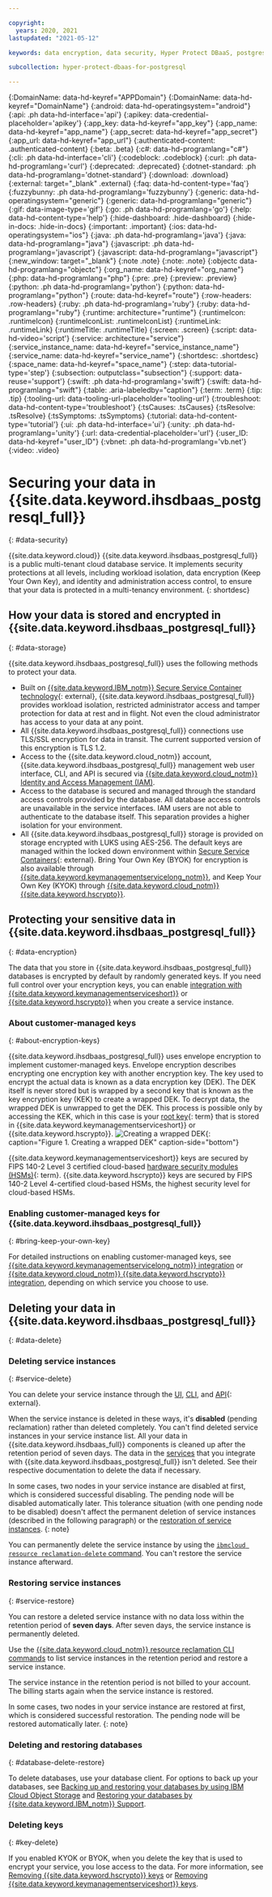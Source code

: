```yaml
---

copyright:
  years: 2020, 2021
lastupdated: "2021-05-12"

keywords: data encryption, data security, Hyper Protect DBaaS, postgresql, BYOK, KYOK

subcollection: hyper-protect-dbaas-for-postgresql

---
```


{:DomainName: data-hd-keyref="APPDomain"}
{:DomainName: data-hd-keyref="DomainName"}
{:android: data-hd-operatingsystem="android"}
{:api: .ph data-hd-interface='api'}
{:apikey: data-credential-placeholder='apikey'}
{:app_key: data-hd-keyref="app_key"}
{:app_name: data-hd-keyref="app_name"}
{:app_secret: data-hd-keyref="app_secret"}
{:app_url: data-hd-keyref="app_url"}
{:authenticated-content: .authenticated-content}
{:beta: .beta}
{:c#: data-hd-programlang="c#"}
{:cli: .ph data-hd-interface='cli'}
{:codeblock: .codeblock}
{:curl: .ph data-hd-programlang='curl'}
{:deprecated: .deprecated}
{:dotnet-standard: .ph data-hd-programlang='dotnet-standard'}
{:download: .download}
{:external: target="_blank" .external}
{:faq: data-hd-content-type='faq'}
{:fuzzybunny: .ph data-hd-programlang='fuzzybunny'}
{:generic: data-hd-operatingsystem="generic"}
{:generic: data-hd-programlang="generic"}
{:gif: data-image-type='gif'}
{:go: .ph data-hd-programlang='go'}
{:help: data-hd-content-type='help'}
{:hide-dashboard: .hide-dashboard}
{:hide-in-docs: .hide-in-docs}
{:important: .important}
{:ios: data-hd-operatingsystem="ios"}
{:java: .ph data-hd-programlang='java'}
{:java: data-hd-programlang="java"}
{:javascript: .ph data-hd-programlang='javascript'}
{:javascript: data-hd-programlang="javascript"}
{:new_window: target="_blank"}
{:note .note}
{:note: .note}
{:objectc data-hd-programlang="objectc"}
{:org_name: data-hd-keyref="org_name"}
{:php: data-hd-programlang="php"}
{:pre: .pre}
{:preview: .preview}
{:python: .ph data-hd-programlang='python'}
{:python: data-hd-programlang="python"}
{:route: data-hd-keyref="route"}
{:row-headers: .row-headers}
{:ruby: .ph data-hd-programlang='ruby'}
{:ruby: data-hd-programlang="ruby"}
{:runtime: architecture="runtime"}
{:runtimeIcon: .runtimeIcon}
{:runtimeIconList: .runtimeIconList}
{:runtimeLink: .runtimeLink}
{:runtimeTitle: .runtimeTitle}
{:screen: .screen}
{:script: data-hd-video='script'}
{:service: architecture="service"}
{:service_instance_name: data-hd-keyref="service_instance_name"}
{:service_name: data-hd-keyref="service_name"}
{:shortdesc: .shortdesc}
{:space_name: data-hd-keyref="space_name"}
{:step: data-tutorial-type='step'}
{:subsection: outputclass="subsection"}
{:support: data-reuse='support'}
{:swift: .ph data-hd-programlang='swift'}
{:swift: data-hd-programlang="swift"}
{:table: .aria-labeledby="caption"}
{:term: .term}
{:tip: .tip}
{:tooling-url: data-tooling-url-placeholder='tooling-url'}
{:troubleshoot: data-hd-content-type='troubleshoot'}
{:tsCauses: .tsCauses}
{:tsResolve: .tsResolve}
{:tsSymptoms: .tsSymptoms}
{:tutorial: data-hd-content-type='tutorial'}
{:ui: .ph data-hd-interface='ui'}
{:unity: .ph data-hd-programlang='unity'}
{:url: data-credential-placeholder='url'}
{:user_ID: data-hd-keyref="user_ID"}
{:vbnet: .ph data-hd-programlang='vb.net'}
{:video: .video}


# Securing your data in {{site.data.keyword.ihsdbaas_postgresql_full}}
{: #data-security}

{{site.data.keyword.cloud}} {{site.data.keyword.ihsdbaas_postgresql_full}} is a public multi-tenant cloud database service. It implements security protections at all levels, including workload isolation, data encryption (Keep Your Own Key), and identity and administration access control, to ensure that your data is protected in a multi-tenancy environment.
{: shortdesc}

## How your data is stored and encrypted in {{site.data.keyword.ihsdbaas_postgresql_full}}
{: #data-storage}

{{site.data.keyword.ihsdbaas_postgresql_full}} uses the following methods to protect your data.

- Built on [{{site.data.keyword.IBM_notm}} Secure Service Container technology](https://www.ibm.com/us-en/marketplace/secure-service-container){: external}, {{site.data.keyword.ihsdbaas_postgresql_full}} provides workload isolation, restricted administrator access and tamper protection for data at rest and in flight. Not even the cloud administrator has access to your data at any point.
- All {{site.data.keyword.ihsdbaas_postgresql_full}} connections use TLS/SSL encryption for data in transit. The current supported version of this encryption is TLS 1.2.
- Access to the {{site.data.keyword.cloud_notm}} account, {{site.data.keyword.ihsdbaas_postgresql_full}} management web user interface, CLI, and API is secured via [{{site.data.keyword.cloud_notm}} Identity and Access Management (IAM)](/docs/hyper-protect-dbaas-for-postgresql?topic=hyper-protect-dbaas-for-postgresql-iam).
- Access to the database is secured and managed through the standard access controls provided by the database. All database access controls are unavailable in the service interfaces. IAM users are not able to authenticate to the database itself. This separation provides a higher isolation for your environment. 
- All {{site.data.keyword.ihsdbaas_postgresql_full}} storage is provided on storage encrypted with LUKS using AES-256. The default keys are managed within the locked down environment within [Secure Service Containers](https://www.ibm.com/us-en/marketplace/secure-service-container){: external}. Bring Your Own Key (BYOK) for encryption is also available through [{{site.data.keyword.keymanagementservicelong_notm}}](/docs/hyper-protect-dbaas-for-postgresql?topic=hyper-protect-dbaas-for-postgresql-key-protect-byok), and Keep Your Own Key (KYOK) through [{{site.data.keyword.cloud_notm}} {{site.data.keyword.hscrypto}}](/docs/hyper-protect-dbaas-for-postgresql?topic=hyper-protect-dbaas-for-postgresql-hpcs-byok).

## Protecting your sensitive data in {{site.data.keyword.ihsdbaas_postgresql_full}}
{: #data-encryption}

The data that you store in {{site.data.keyword.ihsdbaas_postgresql_full}} databases is encrypted by default by randomly generated keys. If you need full control over your encryption keys, you can enable [integration with {{site.data.keyword.keymanagementserviceshort}}](/docs/hyper-protect-dbaas-for-postgresql?topic=hyper-protect-dbaas-for-postgresql-key-protect-byok) or [{{site.data.keyword.hscrypto}}](/docs/hyper-protect-dbaas-for-postgresql?topic=hyper-protect-dbaas-for-postgresql-hpcs-byok) when you create a service instance.

### About customer-managed keys
{: #about-encryption-keys}

{{site.data.keyword.ihsdbaas_postgresql_full}} uses envelope encryption to implement customer-managed keys. Envelope encryption describes encrypting one encryption key with another encryption key. The key used to encrypt the actual data is known as a data encryption key (DEK). The DEK itself is never stored but is wrapped by a second key that is known as the key encryption key (KEK) to create a wrapped DEK. To decrypt data, the wrapped DEK is unwrapped to get the DEK. This process is possible only by accessing the KEK, which in this case is your [root key](#x6946961){: term} that is stored in {{site.data.keyword.keymanagementserviceshort}} or {{site.data.keyword.hscrypto}}.
![Creating a wrapped DEK](images/Wrapped_DEK.svg "Creating a wrapped DEK"){: caption="Figure 1. Creating a wrapped DEK" caption-side="bottom"}

{{site.data.keyword.keymanagementserviceshort}} keys are secured by FIPS 140-2 Level 3 certified cloud-based [hardware security modules (HSMs)](#x6704988){: term}. {{site.data.keyword.hscrypto}} keys are secured by FIPS 140-2 Level 4-certified cloud-based HSMs, the highest security level for cloud-based HSMs.

### Enabling customer-managed keys for {{site.data.keyword.ihsdbaas_postgresql_full}}
{: #bring-keep-your-own-key}

For detailed instructions on enabling customer-managed keys, see [{{site.data.keyword.keymanagementservicelong_notm}} integration](/docs/hyper-protect-dbaas-for-postgresql?topic=hyper-protect-dbaas-for-postgresql-key-protect-byok) or [{{site.data.keyword.cloud_notm}} {{site.data.keyword.hscrypto}} integration](/docs/hyper-protect-dbaas-for-postgresql?topic=hyper-protect-dbaas-for-postgresql-hpcs-byok), depending on which service you choose to use.

## Deleting your data in {{site.data.keyword.ihsdbaas_postgresql_full}}
{: #data-delete}

### Deleting service instances
{: #service-delete}

You can delete your service instance through the [UI](/docs/hyper-protect-dbaas-for-postgresql?topic=hyper-protect-dbaas-for-postgresql-manage-service#webui-manage-service), [CLI](/docs/cli?topic=cli-ibmcloud_commands_resource#ibmcloud_resource_service_instance_delete), and [API](/apidocs/hyperp-dbaas/hyperp-dbaas-v3#delete-a-service-instance){: external}.

When the service instance is deleted in these ways, it's **disabled** (pending reclamation) rather than deleted completely. You can't find deleted service instances in your service instance list. All your data in {{site.data.keyword.ihsdbaas_full}} components is cleaned up after the retention period of seven days. The data in the [services](/docs/hyper-protect-dbaas-for-postgresql?topic=hyper-protect-dbaas-for-postgresql-service-integration) that you integrate with {{site.data.keyword.ihsdbaas_postgresql_full}} isn't deleted. See their respective documentation to delete the data if necessary.

In some cases, two nodes in your service instance are disabled at first, which is considered successful disabling. The pending node will be disabled automatically later. This tolerance situation (with one pending node to be disabled) doesn't affect the permanent deletion of service instances (described in the following paragraph) or the [restoration of service instances](#service-restore).
{: note}

You can permanently delete the service instance by using the [`ibmcloud resource reclamation-delete` command](/docs/cli?topic=cli-ibmcloud_commands_resource#ibmcloud_resource_reclamation_delete). You can't restore the service instance afterward.

### Restoring service instances
{: #service-restore}

You can restore a deleted service instance with no data loss within the retention period of **seven days**. After seven days, the service instance is permanently deleted.

Use the [{{site.data.keyword.cloud_notm}} resource reclamation CLI commands](/docs/cli?topic=cli-ibmcloud_commands_resource#ibmcloud_resource_reclamations) to list service instances in the retention period and restore a service instance.

The service instance in the retention period is not billed to your account. The billing starts again when the service instance is restored. 

In some cases, two nodes in your service instance are restored at first, which is considered successful restoration. The pending node will be restored automatically later.
{: note}

### Deleting and restoring databases
{: #database-delete-restore}

To delete databases, use your database client. For options to back up your databases, see [Backing up and restoring your databases by using IBM Cloud Object Storage](/docs/hyper-protect-dbaas-for-postgresql?topic=hyper-protect-dbaas-for-postgresql-backup_postgresql_databases) and [Restoring your databases by {{site.data.keyword.IBM_notm}} Support](/docs/hyper-protect-dbaas-for-postgresql?topic=hyper-protect-dbaas-for-postgresql-restore_postgresql_databases).

### Deleting keys
{: #key-delete}

If you enabled KYOK or BYOK, when you delete the key that is used to encrypt your service, you lose access to the data. For more information, see [Removing {{site.data.keyword.hscrypto}} keys](/docs/hyper-protect-dbaas-for-postgresql?topic=hyper-protect-dbaas-for-postgresql-hpcs-byok#hpcs-remove-key) or [Removing {{site.data.keyword.keymanagementserviceshort}} keys](/docs/hyper-protect-dbaas-for-postgresql?topic=hyper-protect-dbaas-for-postgresql-key-protect-byok#kp-remove-key).
